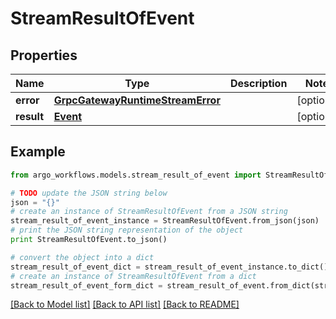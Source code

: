 # StreamResultOfEvent


## Properties

Name | Type | Description | Notes
------------ | ------------- | ------------- | -------------
**error** | [**GrpcGatewayRuntimeStreamError**](GrpcGatewayRuntimeStreamError.md) |  | [optional] 
**result** | [**Event**](Event.md) |  | [optional] 

## Example

```python
from argo_workflows.models.stream_result_of_event import StreamResultOfEvent

# TODO update the JSON string below
json = "{}"
# create an instance of StreamResultOfEvent from a JSON string
stream_result_of_event_instance = StreamResultOfEvent.from_json(json)
# print the JSON string representation of the object
print StreamResultOfEvent.to_json()

# convert the object into a dict
stream_result_of_event_dict = stream_result_of_event_instance.to_dict()
# create an instance of StreamResultOfEvent from a dict
stream_result_of_event_form_dict = stream_result_of_event.from_dict(stream_result_of_event_dict)
```
[[Back to Model list]](../README.md#documentation-for-models) [[Back to API list]](../README.md#documentation-for-api-endpoints) [[Back to README]](../README.md)


